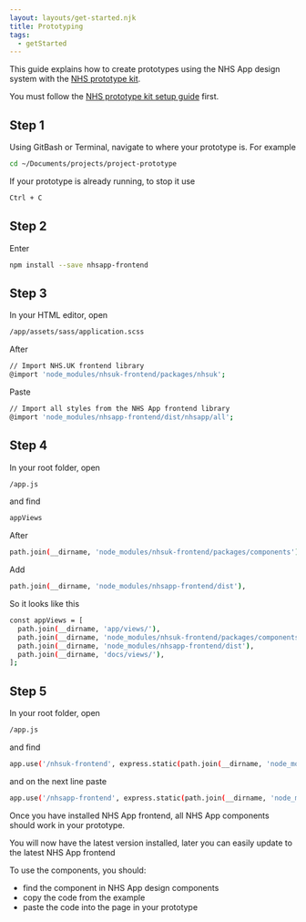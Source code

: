 ```yaml
---
layout: layouts/get-started.njk
title: Prototyping
tags:
  - getStarted
---
```


This guide explains how to create prototypes using the NHS App design system with the [NHS prototype kit](https://nhsuk-prototype-kit.azurewebsites.net/docs).

You must follow the [NHS prototype kit setup guide](https://nhsuk-prototype-kit.azurewebsites.net/docs) first.

## Step 1

Using GitBash or Terminal, navigate to where your prototype is. For example

```sh
cd ~/Documents/projects/project-prototype
```

If your prototype is already running, to stop it use

```sh
Ctrl + C
```

## Step 2

Enter

```sh
npm install --save nhsapp-frontend
```

## Step 3

In your HTML editor, open

```sh
/app/assets/sass/application.scss
```

After

```sh
// Import NHS.UK frontend library
@import 'node_modules/nhsuk-frontend/packages/nhsuk';
```

Paste

```sh
// Import all styles from the NHS App frontend library
@import 'node_modules/nhsapp-frontend/dist/nhsapp/all';
```

## Step 4

In your root folder, open

```sh
/app.js
```

and find

```sh
appViews
```

After

```sh
path.join(__dirname, 'node_modules/nhsuk-frontend/packages/components'),
```

Add

```sh
path.join(__dirname, 'node_modules/nhsapp-frontend/dist'),
```

So it looks like this

```sh
const appViews = [
  path.join(__dirname, 'app/views/'),
  path.join(__dirname, 'node_modules/nhsuk-frontend/packages/components'),
  path.join(__dirname, 'node_modules/nhsapp-frontend/dist'),
  path.join(__dirname, 'docs/views/'),
];
```

## Step 5

In your root folder, open

```sh
/app.js
```

and find

```sh
app.use('/nhsuk-frontend', express.static(path.join(__dirname, 'node_modules/nhsuk-frontend/dist')));
```

and on the next line paste

```sh
app.use('/nhsapp-frontend', express.static(path.join(__dirname, 'node_modules/nhsapp-frontend/dist/nhsapp')));
```

Once you have installed NHS App frontend, all NHS App components should work in your prototype.

You will now have the latest version installed, later you can easily update to the latest NHS App frontend

To use the components, you should:

- find the component in NHS App design components
- copy the code from the example
- paste the code into the page in your prototype
